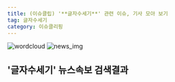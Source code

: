 ```yaml
---
title: (이슈클립) '**글자수세기**' 관련 이슈, 기사 모아 보기
tag: 글자수세기
category: 이슈클리핑
---
```

![wordcloud](https://s3.ap-northeast-2.amazonaws.com/lyrics101-wordcloud/2018-09-28-1538071838.png)
![news_img](https://user-images.githubusercontent.com/42597476/44507050-1206f400-a6e4-11e8-8d98-7ffbfebb353f.png)
## **'**글자수세기**'** 뉴스속보 검색결과

